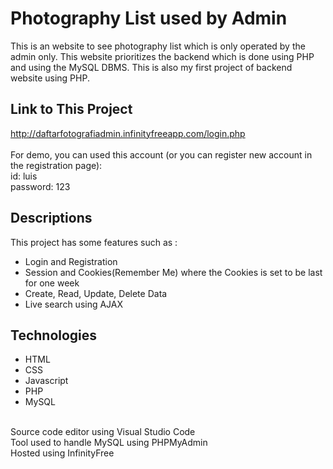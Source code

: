 # Photography List used by Admin
This is an website to see photography list which is only operated by the admin only. This website prioritizes the backend which is done using PHP and using the MySQL DBMS. This is also my first project of backend website using PHP.  

## Link to This Project
http://daftarfotografiadmin.infinityfreeapp.com/login.php
<br>
<br>
For demo, you can used this account (or you can register new account in the registration page):<br>
id: luis<br>
password: 123<br>

## Descriptions
This project has some features such as :<br>
<ul>
  <li>Login and Registration</li>
  <li>Session and Cookies(Remember Me) where the Cookies is set to be last for one week</li>
  <li>Create, Read, Update, Delete Data</li>
  <li>Live search using AJAX</li>
</ul>

## Technologies
<ul>
  <li>HTML</li>
  <li>CSS</li>
  <li>Javascript</li>
  <li>PHP</li>
  <li>MySQL</li>  
</ul>
<br>
Source code editor using Visual Studio Code<br>
Tool used to handle MySQL using PHPMyAdmin<br>
Hosted using InfinityFree
